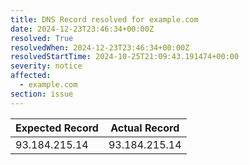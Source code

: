 ```yaml
---
title: DNS Record resolved for example.com
date: 2024-12-23T23:46:34+00:00Z
resolved: True
resolvedWhen: 2024-12-23T23:46:34+00:00Z
resolvedStartTime: 2024-10-25T21:09:43.191474+00:00
severity: notice
affected:
  - example.com
section: issue
---
```


| Expected Record  | Actual Record  |
|------------------|----------------|
| 93.184.215.14 | 93.184.215.14 |
